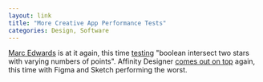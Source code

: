 ```yaml
---
layout: link
title: "More Creative App Performance Tests"
categories: Design, Software
---
```


[Marc Edwards](https://twitter.com/marcedwards) is at it again, this time [testing](https://twitter.com/marcedwards/status/1156526830586695680) "boolean intersect two stars with varying numbers of points". Affinity Designer [comes out on top](https://twitter.com/marcedwards/status/1156527263543726080) again, this time with Figma and Sketch performing the worst.

